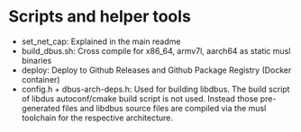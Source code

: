 # Scripts and helper tools

* set_net_cap: Explained in the main readme
* build_dbus.sh: Cross compile for x86_64, armv7l, aarch64 as static musl binaries
* deploy: Deploy to Github Releases and Github Package Registry (Docker container)
* config.h + dbus-arch-deps.h: Used for building libdbus. 
  The build script of libdus autoconf/cmake build script is not used.
  Instead those pre-generated files and libdbus source files are compiled
  via the musl toolchain for the respective architecture.
  